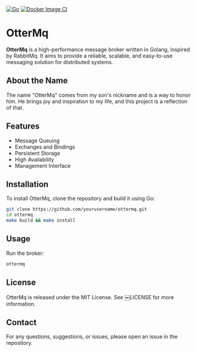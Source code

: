 [![Go](https://github.com/andrelcunha/OtterMq/actions/workflows/go.yml/badge.svg)](https://github.com/andrelcunha/OtterMq/actions/workflows/go.yml) [![Docker Image CI](https://github.com/andrelcunha/ottermq/actions/workflows/docker-image.yml/badge.svg)](https://github.com/andrelcunha/ottermq/actions/workflows/docker-image.yml)

# OtterMq

**OtterMq** is a high-performance message broker written in Golang, inspired by RabbitMq. It aims to provide a reliable, scalable, and easy-to-use messaging solution for distributed systems.

## About the Name
The name "OtterMq" comes from my son's nickname and is a way to honor him. He brings joy and inspiration to my life, and this project is a reflection of that.

## Features
- Message Queuing
- Exchanges and Bindings
- Persistent Storage
- High Availability
- Management Interface

## Installation
To install OtterMq, clone the repository and build it using Go:

```bash
git clone https://github.com/yourusername/ottermq.git
cd ottermq
make build && make install
```

## Usage
Run the broker:
```sh
ottermq
```

## License
OtterMq is released under the MIT License. See ￼LICENSE for more information.

## Contact
For any questions, suggestions, or issues, please open an issue in the repository.
